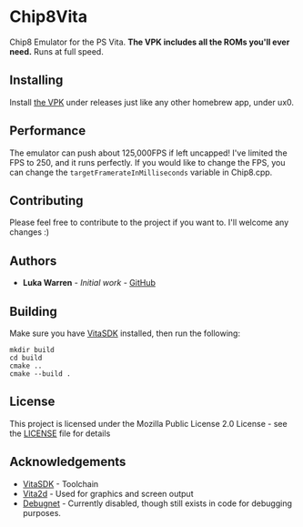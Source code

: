 # Chip8Vita
Chip8 Emulator for the PS Vita. **The VPK includes all the ROMs you'll ever need.** Runs at full speed.

## Installing
Install [the VPK](https://github.com/TheUltimateKerbonaut/Chip8Vita/releases/download/1.0.0/chip8_vita.vpk) under releases just like any other homebrew app, under ux0.

## Performance
The emulator can push about 125,000FPS if left uncapped! I've limited the FPS to 250, and it runs perfectly. If you would like to change the FPS, you can change the `targetFramerateInMilliseconds` variable in Chip8.cpp.

## Contributing
Please feel free to contribute to the project if you want to. I'll welcome any changes :)

## Authors
* **Luka Warren** - *Initial work* - [GitHub](https://github.com/TheUltimateKerbonaut/)

## Building
Make sure you have [VitaSDK](https://github.com/vitasdk) installed, then run the following:
```
mkdir build
cd build
cmake ..
cmake --build .
```

## License
This project is licensed under the Mozilla Public License 2.0  License - see the [LICENSE](LICENSE) file for details

## Acknowledgements
* [VitaSDK](https://vitasdk.org/) - Toolchain
* [Vita2d](https://github.com/xerpi/libvita2d) - Used for graphics and screen output
* [Debugnet](https://github.com/psxdev/debugnet) - Currently disabled, though still exists in code for debugging purposes.
